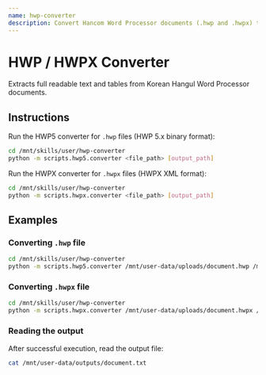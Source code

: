 ```yaml
---
name: hwp-converter
description: Convert Hancom Word Processor documents (.hwp and .hwpx) to plain UTF-8 text. Use this skill when a user uploads or requests conversion of HWP/HWPX files.
---
```


# HWP / HWPX Converter

Extracts full readable text and tables from Korean Hangul Word Processor documents.

## Instructions

Run the HWP5 converter for `.hwp` files (HWP 5.x binary format):
```bash
cd /mnt/skills/user/hwp-converter
python -m scripts.hwp5.converter <file_path> [output_path]
```

Run the HWPX converter for `.hwpx` files (HWPX XML format):
```bash
cd /mnt/skills/user/hwp-converter
python -m scripts.hwpx.converter <file_path> [output_path]
```

## Examples

### Converting `.hwp` file

```bash
cd /mnt/skills/user/hwp-converter
python -m scripts.hwp5.converter /mnt/user-data/uploads/document.hwp /mnt/user-data/outputs/document.txt
```

### Converting `.hwpx` file

```bash
cd /mnt/skills/user/hwp-converter
python -m scripts.hwpx.converter /mnt/user-data/uploads/document.hwpx /mnt/user-data/outputs/document.txt
```

### Reading the output

After successful execution, read the output file:
```bash
cat /mnt/user-data/outputs/document.txt
```
